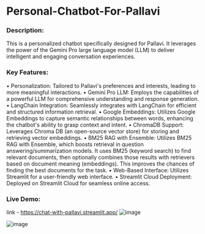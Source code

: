 # Personal-Chatbot-For-Pallavi

### Description:
This is a personalized chatbot specifically designed for Pallavi. It leverages the power of the Gemini Pro large language model (LLM) to deliver intelligent and engaging conversation experiences.

### Key Features:
•	Personalization: Tailored to Pallavi's preferences and interests, leading to more meaningful interactions.
•	Gemini Pro LLM: Employs the capabilities of a powerful LLM for comprehensive understanding and response generation.
•	LangChain Integration: Seamlessly integrates with LangChain for efficient and structured information retrieval.
•	Google Embeddings: Utilizes Google Embeddings to capture semantic relationships between words, enhancing the chatbot's ability to grasp context and intent.
•	ChromaDB Support: Leverages Chroma DB (an open-source vector store) for storing and retrieving vector embeddings. 
•	BM25 RAG with Ensemble: Utilizes BM25 RAG with Ensemble, which boosts retrieval in question answering/summarization models. It uses BM25 (keyword search) to find relevant documents, then optionally combines those results with retrievers based on document meaning (embeddings). This improves the chances of finding the best documents for the task.
•	 Web-Based Interface: Utilizes Streamlit for a user-friendly web interface.
•	 Streamlit Cloud Deployment: Deployed on Streamlit Cloud for seamless online access.

### Live Demo:
link - https://chat-with-pallavi.streamlit.app/
![image](https://github.com/Pallavi-S-02/Personal-Chatbot-For-Pallavi/assets/83487183/d2f7d3c2-377c-41b0-a6b2-89d7b868199f)

![image](https://github.com/Pallavi-S-02/Personal-Chatbot-For-Pallavi/assets/83487183/99d61c6a-8348-4154-8dd3-f763b4500292)



